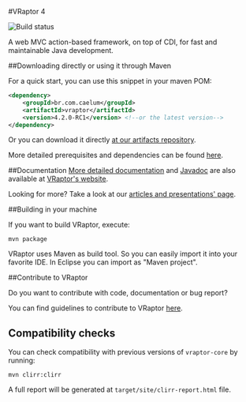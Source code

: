 #VRaptor 4

![Build status](https://secure.travis-ci.org/caelum/vraptor4.png)

A web MVC action-based framework, on top of CDI, for fast and maintainable Java development. 

##Downloading directly or using it through Maven

For a quick start, you can use this snippet in your maven POM:

```xml
<dependency>
    <groupId>br.com.caelum</groupId>
    <artifactId>vraptor</artifactId>
    <version>4.2.0-RC1</version> <!--or the latest version-->
</dependency>
```

Or you can download it directly [at our artifacts repository](https://bintray.com/caelum/VRaptor4/br.com.caelum.vraptor).

More detailed prerequisites and dependencies can be found [here](http://www.vraptor.org/en/docs/dependencies-and-prerequisites/).

##Documentation
[More detailed documentation](http://www.vraptor.org/en/docs/one-minute-guide/) and [Javadoc](http://www.vraptor.org/javadoc/) are also available at [VRaptor's website](http://www.vraptor.org/en/).

Looking for more? Take a look at our [articles and presentations' page](http://www.vraptor.org/en/docs/articles-and-presentations).

##Building in your machine

If you want to build VRaptor, execute:

	mvn package

VRaptor uses Maven as build tool. So you can easily import it into your favorite IDE. In Eclipse you can import as "Maven project".

##Contribute to VRaptor

Do you want to contribute with code, documentation or bug report?

You can find guidelines to contribute to VRaptor [here](http://vraptor.caelum.com.br/en/docs/how-to-contribute/ "Contribute").

## Compatibility checks

You can check compatibility with previous versions of `vraptor-core` by running:

```
mvn clirr:clirr
```

A full report will be generated at `target/site/clirr-report.html` file.
